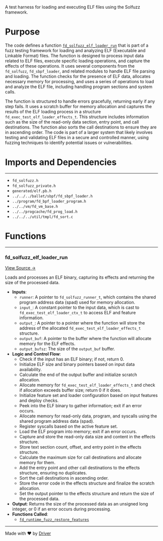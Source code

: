 <!--------------------------------------------------------------------------------->
<!-- IMPORTANT: This file is auto-generated by Driver (https://driver.ai). -------->
<!-- Manual edits may be overwritten on future commits. --------------------------->
<!--------------------------------------------------------------------------------->

A test harness for loading and executing ELF files using the Solfuzz framework.

# Purpose
The code defines a function [`fd_solfuzz_elf_loader_run`](<#fd_solfuzz_elf_loader_run>) that is part of a fuzz testing framework for loading and analyzing ELF (Executable and Linkable Format) files. The function is designed to process input data related to ELF files, execute specific loading operations, and capture the effects of these operations. It uses several components from the `fd_solfuzz`, `fd_sbpf_loader`, and related modules to handle ELF file parsing and loading. The function checks for the presence of ELF data, allocates necessary memory for processing, and uses a series of operations to load and analyze the ELF file, including handling program sections and system calls.

The function is structured to handle errors gracefully, returning early if any step fails. It uses a scratch buffer for memory allocation and captures the results of the ELF loading process in a structure `fd_exec_test_elf_loader_effects_t`. This structure includes information such as the size of the read-only data section, entry point, and call destinations. The function also sorts the call destinations to ensure they are in ascending order. The code is part of a larger system that likely involves testing and validating ELF files in a secure and controlled manner, using fuzzing techniques to identify potential issues or vulnerabilities.
# Imports and Dependencies

---
- `fd_solfuzz.h`
- `fd_solfuzz_private.h`
- `generated/elf.pb.h`
- `../../../ballet/sbpf/fd_sbpf_loader.h`
- `../program/fd_bpf_loader_program.h`
- `../../vm/fd_vm_base.h`
- `../../progcache/fd_prog_load.h`
- `../../../util/tmpl/fd_sort.c`


# Functions

---
### fd\_solfuzz\_elf\_loader\_run<!-- {{#callable:fd_solfuzz_elf_loader_run}} -->
[View Source →](<../../../../../../src/flamenco/runtime/tests/fd_elf_harness.c#L14>)

Loads and processes an ELF binary, capturing its effects and returning the size of the processed data.
- **Inputs**:
    - `runner`: A pointer to `fd_solfuzz_runner_t`, which contains the shared program address data (spad) used for memory allocation.
    - `input_`: A constant pointer to the input data, which is cast to `fd_exec_test_elf_loader_ctx_t` to access ELF and feature information.
    - `output_`: A pointer to a pointer where the function will store the address of the allocated `fd_exec_test_elf_loader_effects_t` structure.
    - `output_buf`: A pointer to the buffer where the function will allocate memory for the ELF effects.
    - `output_bufsz`: The size of the `output_buf` buffer.
- **Logic and Control Flow**:
    - Check if the input has an ELF binary; if not, return 0.
    - Initialize ELF size and binary pointers based on input data availability.
    - Calculate the end of the output buffer and initialize scratch allocation.
    - Allocate memory for `fd_exec_test_elf_loader_effects_t` and check if allocation exceeds buffer size; return 0 if it does.
    - Initialize feature set and loader configuration based on input features and deploy checks.
    - Peek into the ELF binary to gather information; exit if an error occurs.
    - Allocate memory for read-only data, program, and syscalls using the shared program address data (spad).
    - Register syscalls based on the active feature set.
    - Load the ELF program into memory; exit if an error occurs.
    - Capture and store the read-only data size and content in the effects structure.
    - Store text section count, offset, and entry point in the effects structure.
    - Calculate the maximum size for call destinations and allocate memory for them.
    - Add the entry point and other call destinations to the effects structure, ensuring no duplicates.
    - Sort the call destinations in ascending order.
    - Store the error code in the effects structure and finalize the scratch allocation.
    - Set the output pointer to the effects structure and return the size of the processed data.
- **Output**: Returns the size of the processed data as an unsigned long integer, or 0 if an error occurs during processing.
- **Functions Called**:
    - [`fd_runtime_fuzz_restore_features`](<fd_harness_common.c.md#fd_runtime_fuzz_restore_features>)



---
Made with ❤️ by [Driver](https://www.driver.ai/)